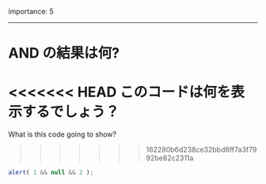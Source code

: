 importance: 5

---

# AND の結果は何?

<<<<<<< HEAD
このコードは何を表示するでしょう？
=======
What is this code going to show?
>>>>>>> 162280b6d238ce32bbd8ff7a3f7992be82c2311a

```js
alert( 1 && null && 2 );
```
